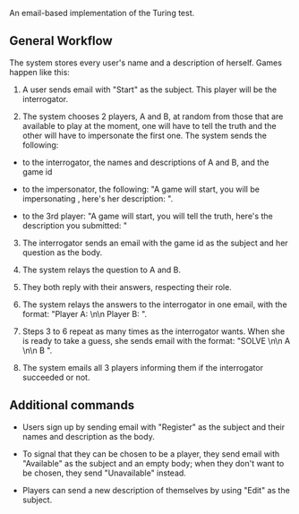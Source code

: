 An email-based implementation of the Turing test.

## General Workflow

The system stores every user's name and a description of herself. Games happen 
like this:

1. A user sends email with "Start" as the subject. This player will be the 
interrogator.

2. The system chooses 2 players, A and B, at random from those that are 
available to play at the moment, one will have to tell the truth and the other 
will have to impersonate the first one. The system sends the following:

* to the interrogator, the names and descriptions of A and B, and the game id

* to the impersonator, the following: "A game will start, you will be 
  impersonating , here's her description: ".

* to the 3rd player: "A game will start, you will tell the truth, here's the 
  description you submitted: "

3. The interrogator sends an email with the game id as the subject and her 
question as the body.

4. The system relays the question to A and B.

5. They both reply with their answers, respecting their role.

6. The system relays the answers to the interrogator in one email, with the 
format: "Player A: \n\n Player B: ".

7. Steps 3 to 6 repeat as many times as the interrogator wants. When she is 
ready to take a guess, she sends email with the format: "SOLVE \n\n A \n\n B ".

8. The system emails all 3 players informing them if the interrogator succeeded 
or not.


## Additional commands

* Users sign up by sending email with "Register" as the subject and their names 
  and description as the body.

* To signal that they can be chosen to be a player, they send email with 
  "Available" as the subject and an empty body; when they don't want to be 
chosen, they send "Unavailable" instead.

* Players can send a new description of themselves by using "Edit" as the 
  subject.
